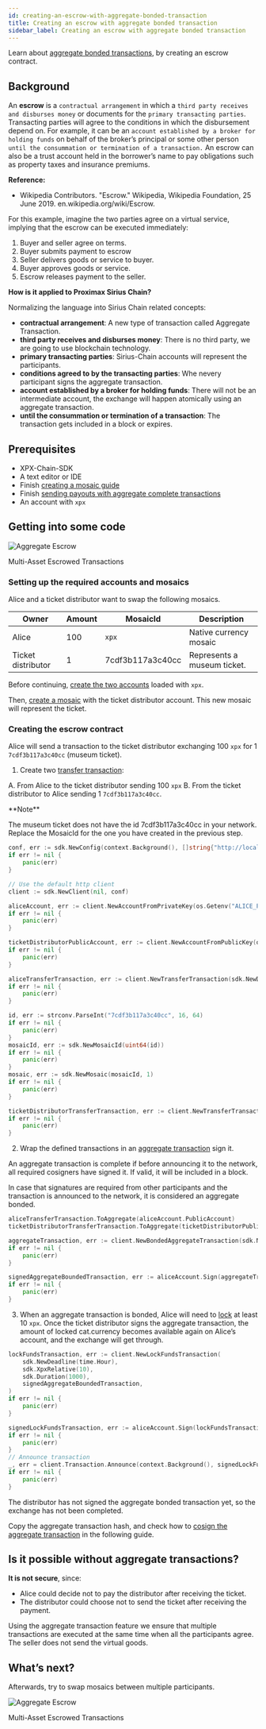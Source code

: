 ```yaml
---
id: creating-an-escrow-with-aggregate-bonded-transaction
title: Creating an escrow with aggregate bonded transaction
sidebar_label: Creating an escrow with aggregate bonded transaction
---
```


Learn about [aggregate bonded transactions](../../built-in-features/aggregate-transaction.md), by creating an escrow contract.

## Background

An **escrow** is a `contractual arrangement` in which a `third party receives and disburses money` or documents for the `primary transacting parties`. Transacting parties will agree to the conditions in which the disbursement depend on. For example, it can be an `account established by a broker for holding funds` on behalf of the broker’s principal or some other person `until the consummation or termination of a transaction.` An escrow can also be a trust account held in the borrower’s name to pay obligations such as property taxes and insurance premiums.

**Reference:**
- Wikipedia Contributors. "Escrow." Wikipedia, Wikipedia Foundation, 25 June 2019. en.wikipedia.org/wiki/Escrow.

For this example, imagine the two parties agree on a virtual service, implying that the escrow can be executed immediately:

1. Buyer and seller agree on terms.
2. Buyer submits payment to escrow
3. Seller delivers goods or service to buyer.
4. Buyer approves goods or service.
5. Escrow releases payment to the seller.

**How is it applied to Proximax Sirius Chain?**

Normalizing the language into Sirius Chain related concepts:

- **contractual arrangement**: A new type of transaction called Aggregate Transaction.
- **third party receives and disburses money**: There is no third party, we are going to use blockchain technology.
- **primary transacting parties**: Sirius-Chain accounts will represent the participants.
- **conditions agreed to by the transacting parties**: Whe nevery participant signs the aggregate transaction.
- **account established by a broker for holding funds**: There will not be an intermediate account, the exchange will happen atomically using an aggregate transaction.
- **until the consummation or termination of a transaction**: The transaction gets included in a block or expires.

## Prerequisites

- XPX-Chain-SDK
- A text editor or IDE
- Finish [creating a mosaic guide](../mosaic/creating-a-mosaic.md)
- Finish [sending payouts with aggregate complete transactions](./sending-payouts-with-aggregate-complete-transaction.md)
- An account with `xpx`


## Getting into some code

![Aggregate Escrow](/img/aggregate-escrow-1.png "Aggregate Escrow")

<p class=caption>Multi-Asset Escrowed Transactions</p>

### Setting up the required accounts and mosaics

Alice and a ticket distributor want to swap the following mosaics.

**Owner**         |**Amount**|**MosaicId**    |**Description**
------------------|----------|----------------|---------------
Alice             |100       |`xpx`           |Native currency mosaic
Ticket distributor|1         |7cdf3b117a3c40cc|Represents a museum ticket.

Before continuing, [create the two accounts](../../getting-started/setting-up-workstation.md#setup-getting-a-test-account) loaded with `xpx`.

Then, [create a mosaic](../mosaic/creating-a-mosaic.md) with the ticket distributor account. This new mosaic will represent the ticket.


### Creating the escrow contract

Alice will send a transaction to the ticket distributor exchanging 100 `xpx` for 1 `7cdf3b117a3c40cc` (museum ticket).

1. Create two [transfer transaction](../../built-in-features/transfer-transaction.md):

A. From Alice to the ticket distributor sending 100 `xpx`
B. From the ticket distributor to Alice sending 1 `7cdf3b117a3c40cc`.

<div class=info>
**Note**

The museum ticket does not have the id 7cdf3b117a3c40cc in your network. Replace the MosaicId for the one you have created in the previous step.
</div>

<!--DOCUSAURUS_CODE_TABS-->
<!--Golang-->
```go
conf, err := sdk.NewConfig(context.Background(), []string{"http://localhost:3000"})
if err != nil {
    panic(err)
}

// Use the default http client
client := sdk.NewClient(nil, conf)

aliceAccount, err := client.NewAccountFromPrivateKey(os.Getenv("ALICE_PRIVATE_KEY"))
if err != nil {
    panic(err)
}

ticketDistributorPublicAccount, err := client.NewAccountFromPublicKey(os.Getenv("TICKET_DISTRIBUTOR_PUBLIC_KEY"))
if err != nil {
    panic(err)
}

aliceTransferTransaction, err := client.NewTransferTransaction(sdk.NewDeadline(time.Hour), ticketDistributorPublicAccount.Address, []*sdk.Mosaic{sdk.XpxRelative(100)}, sdk.NewPlainMessage("send 100 xpx to distributor"))
if err != nil {
    panic(err)
}

id, err := strconv.ParseInt("7cdf3b117a3c40cc", 16, 64)
if err != nil {
    panic(err)
}
mosaicId, err := sdk.NewMosaicId(uint64(id))
if err != nil {
    panic(err)
}
mosaic, err := sdk.NewMosaic(mosaicId, 1)
if err != nil {
    panic(err)
}

ticketDistributorTransferTransaction, err := client.NewTransferTransaction(sdk.NewDeadline(time.Hour), aliceAccount.PublicAccount.Address, []*sdk.Mosaic{mosaic}, sdk.NewPlainMessage("send 1 museum ticket to alice"))
if err != nil {
    panic(err)
}
```
<!--END_DOCUSAURUS_CODE_TABS-->

2. Wrap the defined transactions in an [aggregate transaction](../../built-in-features/aggregate-transaction.md) sign it.

An aggregate transaction is complete if before announcing it to the network, all required cosigners have signed it. If valid, it will be included in a block.

In case that signatures are required from other participants and the transaction is announced to the network, it is considered an aggregate bonded.

<!--DOCUSAURUS_CODE_TABS-->
<!--Golang-->
```go
aliceTransferTransaction.ToAggregate(aliceAccount.PublicAccount)
ticketDistributorTransferTransaction.ToAggregate(ticketDistributorPublicAccount)

aggregateTransaction, err := client.NewBondedAggregateTransaction(sdk.NewDeadline(time.Hour), []sdk.Transaction{aliceTransferTransaction, ticketDistributorTransferTransaction})
if err != nil {
    panic(err)
}

signedAggregateBoundedTransaction, err := aliceAccount.Sign(aggregateTransaction)
if err != nil {
    panic(err)
}
```
<!--END_DOCUSAURUS_CODE_TABS-->

3. When an aggregate transaction is bonded, Alice will need to [lock](../../built-in-features/aggregate-transaction.md#hash-lock-transaction) at least 10 `xpx`. Once the ticket distributor signs the aggregate transaction, the amount of locked cat.currency becomes available again on Alice’s account, and the exchange will get through.

<!--DOCUSAURUS_CODE_TABS-->
<!--Golang-->
```go
lockFundsTransaction, err := client.NewLockFundsTransaction(
    sdk.NewDeadline(time.Hour),
    sdk.XpxRelative(10),
    sdk.Duration(1000),
    signedAggregateBoundedTransaction,
)
if err != nil {
    panic(err)
}

signedLockFundsTransaction, err := aliceAccount.Sign(lockFundsTransaction)
if err != nil {
    panic(err)
}
// Announce transaction
_, err = client.Transaction.Announce(context.Background(), signedLockFundsTransaction)
if err != nil {
    panic(err)
}
```
<!--END_DOCUSAURUS_CODE_TABS-->

The distributor has not signed the aggregate bonded transaction yet, so the exchange has not been completed.

Copy the aggregate transaction hash, and check how to [cosign the aggregate transaction](./signing-announced-aggregate-bonded-transactions.md) in the following guide.

## Is it possible without aggregate transactions?

**It is not secure**, since:

- Alice could decide not to pay the distributor after receiving the ticket.
- The distributor could choose not to send the ticket after receiving the payment.

Using the aggregate transaction feature we ensure that multiple transactions are executed at the same time when all the participants agree. The seller does not send the virtual goods.

## What’s next?

Afterwards, try to swap mosaics between multiple participants.

![Aggregate Escrow](/img/aggregate-escrow-2.png "Aggregate Escrow")

<p class=caption>Multi-Asset Escrowed Transactions</p>

